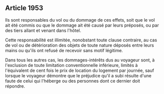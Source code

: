 Article 1953
----
Ils sont responsables du vol ou du dommage de ces effets, soit que le vol ait
été commis ou que le dommage ait été causé par leurs préposés, ou par des tiers
allant et venant dans l'hôtel.

Cette responsabilité est illimitée, nonobstant toute clause contraire, au cas de
vol ou de détérioration des objets de toute nature déposés entre leurs mains ou
qu'ils ont refusé de recevoir sans motif légitime.

Dans tous les autres cas, les dommages-intérêts dus au voyageur sont, à
l'exclusion de toute limitation conventionnelle inférieure, limités à
l'équivalent de cent fois le prix de location du logement par journée, sauf
lorsque le voyageur démontre que le préjudice qu'il a subi résulte d'une faute
de celui qui l'héberge ou des personnes dont ce dernier doit répondre.
